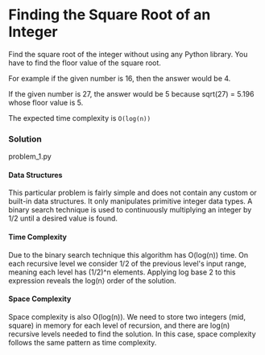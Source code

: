 # Finding the Square Root of an Integer

Find the square root of the integer without using any Python library. You have to find the floor value of the square root.

For example if the given number is 16, then the answer would be 4.

If the given number is 27, the answer would be 5 because sqrt(27) = 5.196 whose floor value is 5.

The expected time complexity is `O(log(n))`

### Solution

problem_1.py

#### Data Structures

This particular problem is fairly simple and does not contain any custom or built-in data structures. It only manipulates primitive integer data types. A binary search technique is used to continuously multiplying an integer by 1/2 until a desired value is found.

#### Time Complexity

Due to the binary search technique this algorithm has O(log(n)) time. On each recursive level we consider 1/2 of the previous level's input range, meaning each level has (1/2)^n elements. Applying log base 2 to this expression reveals the log(n) order of the solution.

#### Space Complexity

Space complexity is also O(log(n)). We need to store two integers (mid, square) in memory for each level of recursion, and there are log(n) recursive levels needed to find the solution. In this case, space complexity follows the same pattern as time complexity.
